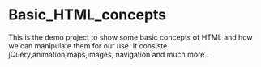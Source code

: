 # Basic_HTML_concepts
This is the demo project to show some basic concepts of HTML and how we can manipulate them for our use. It consiste jQuery,animation,maps,images, navigation and much more..

